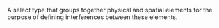 A select type that groups together physical and spatial elements for the purpose of defining interferences between these elements.
